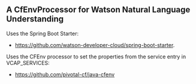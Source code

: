 ## A CfEnvProcessor for Watson Natural Language Understanding
Uses the Spring Boot Starter: 
- https://github.com/watson-developer-cloud/spring-boot-starter.

Uses the CFEnv processor to set the properties from the service entry in VCAP_SERVICES:
- https://github.com/pivotal-cf/java-cfenv